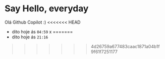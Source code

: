 # Say Hello, everyday 
Olá Github Copilot :) 
<<<<<<< HEAD
- dito hoje ás `04:59`
x
=======
- dito hoje ás `21:16`
>>>>>>> 4d26759a677483caac1871a04b1f9f61f7251177
